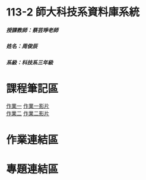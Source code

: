 # 113-2 師大科技系資料庫系統
##### 授課教師：蔡芸琤老師
##### 姓名：周俊辰
##### 系級：科技系三年級
# 課程筆記區
<a href="https://github.com/giraffe10884/DatabaseSystems/tree/main/hw01">作業一</a> 
<a href="https://youtu.be/z6PJh2_bJps">作業一影片</a>
<br>
<a href="https://github.com/giraffe10884/DatabaseSystems/tree/main/hw02">作業二</a> 
<a href="https://youtu.be/ySOnqTisyB0">作業二影片</a>
<br>
# 作業連結區
# 專題連結區
